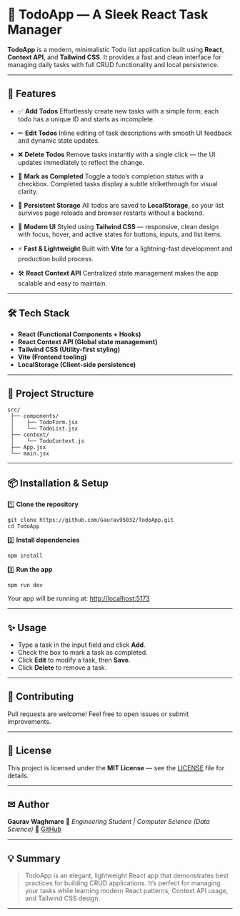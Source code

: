 # 📌 TodoApp — A Sleek React Task Manager

**TodoApp** is a modern, minimalistic Todo list application built using **React**, **Context API**, and **Tailwind CSS**.
It provides a fast and clean interface for managing daily tasks with full CRUD functionality and local persistence.

---

## 🚀 Features

* ✅ **Add Todos**
  Effortlessly create new tasks with a simple form; each todo has a unique ID and starts as incomplete.

* ✏ **Edit Todos**
  Inline editing of task descriptions with smooth UI feedback and dynamic state updates.

* ❌ **Delete Todos**
  Remove tasks instantly with a single click — the UI updates immediately to reflect the change.

* 📌 **Mark as Completed**
  Toggle a todo’s completion status with a checkbox. Completed tasks display a subtle strikethrough for visual clarity.

* 💾 **Persistent Storage**
  All todos are saved to **LocalStorage**, so your list survives page reloads and browser restarts without a backend.

* 🎨 **Modern UI**
  Styled using **Tailwind CSS** — responsive, clean design with focus, hover, and active states for buttons, inputs, and list items.

* ⚡ **Fast & Lightweight**
  Built with **Vite** for a lightning-fast development and production build process.

* 🛠 **React Context API**
  Centralized state management makes the app scalable and easy to maintain.

---

## 🛠 Tech Stack

* **React (Functional Components + Hooks)**
* **React Context API (Global state management)**
* **Tailwind CSS (Utility-first styling)**
* **Vite (Frontend tooling)**
* **LocalStorage (Client-side persistence)**

---

## 📂 Project Structure

```
src/
 ├── components/
 │    ├── TodoForm.jsx
 │    └── TodoList.jsx
 ├── context/
 │    └── TodoContext.js
 ├── App.jsx
 └── main.jsx
```

---

## 📦 Installation & Setup

1️⃣ **Clone the repository**

```
git clone https://github.com/Gaurav95032/TodoApp.git
cd TodoApp
```

2️⃣ **Install dependencies**

```
npm install
```

3️⃣ **Run the app**

```
npm run dev
```

Your app will be running at: [http://localhost:5173](http://localhost:5173)

---

## ✨ Usage

* Type a task in the input field and click **Add**.
* Check the box to mark a task as completed.
* Click **Edit** to modify a task, then **Save**.
* Click **Delete** to remove a task.

---

## 🤝 Contributing

Pull requests are welcome!
Feel free to open issues or submit improvements.

---

## 📄 License

This project is licensed under the **MIT License** — see the [LICENSE](LICENSE) file for details.

---

## ✉ Author

**Gaurav Waghmare**
📌 *Engineering Student | Computer Science (Data Science)*
🔗 [GitHub](https://github.com/Gaurav95032)

---

## 💡 Summary

> TodoApp is an elegant, lightweight React app that demonstrates best practices for building CRUD applications.
> It’s perfect for managing your tasks while learning modern React patterns, Context API usage, and Tailwind CSS design.

---


